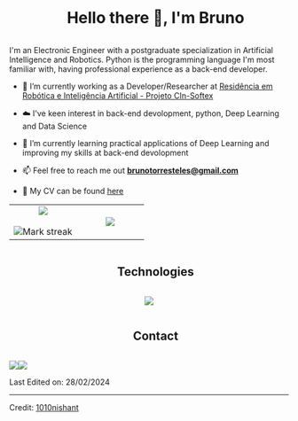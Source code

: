 <!--h1 without bottom border-->
<div id="user-content-toc">
  <ul align="center">
    <summary><h1 style="display: inline-block">Hello there 👋, I'm Bruno</h1></summary>
  </ul>
</div>

I'm an Electronic Engineer with a postgraduate specialization in Artificial Intelligence and Robotics. Python is the programming language I'm most familiar with, having professional experience as a back-end developer.

<!--Intro start-->
- 🔭 I’m currently working as a Developer/Researcher at [Residência em Robótica e Inteligência Artificial - Projeto CIn-Softex](https://br.linkedin.com/company/projeto-cin-softex)

- ☁️ I've keen interest in back-end devolopment, python, Deep Learning and Data Science

- 🌱 I’m currently learning practical applications of Deep Learning and improving my skills at back-end devolopment

- 📫 Feel free to reach me out **brunotorresteles@gmail.com**

- 📄 My CV can be found [here]()
<!--Intro end-->


<!--- stats & Trophy (start) -->
<p align="center">
  <!--- stats (start) -->
<table align="center">
<tr border="none">
<td width="50%" align="center">
  
  <img  align="center"  src="https://github-readme-stats.vercel.app/api?username=brunoctt&theme=dark&show_icons=true&count_private=true" />
  <br></br>
  <img  title="🔥 Get streak stats for your profile at git.io/streak-stats" alt="Mark streak" src="https://github-readme-streak-stats.herokuapp.com/?user=brunoctt&theme=dark&hide_border=false" /> 
</td>

<td width="50%" align="center">

  <img  align="center"  src="https://github-readme-stats.anuraghazra1.vercel.app/api/top-langs/?username=brunoctt&theme=dark&hide_border=false&no-bg=true&no-frame=true&langs_count=10"/>
  
  </td>
</tr>
</table>
<!--- stats (end) -->

</p>        
<!--- stats (end) -->


<!--h1 without bottom border-->
<div id="user-content-toc">
  <ul align="center">
    <summary><h2 style="display: inline-block">Technologies</h2></summary>
  </ul>
</div>
<!--tech stack icons-->
<p align="center">
  <a href="https://skillicons.dev">
    <img src="https://skillicons.dev/icons?i=git,github,java,python,pytorch,flask,mysql,opencv,docker,vscode,js,c,cpp&perline=14" />
  </a>
</p>


<!-- Connect with me -->
<!--h2 without bottom border-->
<div id="user-content-toc">
  <ul align="center">
    <summary><h2 style="display: inline-block">Contact</h2></summary>
  </ul>
</div>

<!--icons and links-->
<div style="display: flex; flex-direction: row;" align="center">
    <a href="mailto:brunotorresteles@gmail.com"><img src="https://img.shields.io/badge/Gmail-D14836?style=for-the-badge&logo=gmail&logoColor=white" /></a>
    <a href="https://www.linkedin.com/in/bctat/"><img src="https://img.shields.io/badge/linkedin-%230077B5.svg?&style=for-the-badge&logo=linkedin&logoColor=white" /></a>
</div>


Last Edited on: 28/02/2024

----------------------------------------------------------------------
Credit: [1010nishant](https://github.com/1010nishant)

<!-- 
[![Bruno Teles's GitHub stats](https://github-readme-stats.vercel.app/api?username=brunoctt&count_private=true&show_icons=true&theme=dracula)](https://github.com/brunoctt/github-readme-stats)
-->

<!-- 
Special thanks to https://github.com/durgeshsamariya/awesome-github-profile-readme-templates/blob/master/templates/1010nishant.md?plain=1 for the base template
-->
